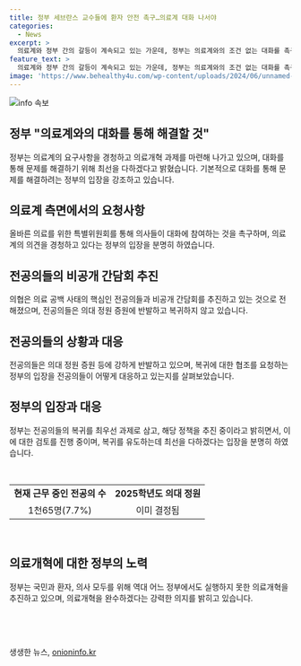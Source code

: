 ```yaml
---
title: 정부 세브란스 교수들에 환자 안전 촉구…의료계 대화 나서야
categories:
  - News
excerpt: >
  의료계와 정부 간의 갈등이 계속되고 있는 가운데, 정부는 의료계와의 조건 없는 대화를 촉구하고 있다. 세종청사에서 열린 의사 집단행동 중앙재난안전대책본부 회의에서 김국일 보건복지부 보건의료정책관은 의대 정원 증원, 필수의료 정책 등을 통해 의료계의 요구사항을 반영하고, 대화에 노력하겠다고 밝혔다. 또한, 의협은 전공의들과의 비공개 간담회를 추진하고, 정부는 전공의들의 복귀를 촉구하고 있다.
feature_text: >
  의료계와 정부 간의 갈등이 계속되고 있는 가운데, 정부는 의료계와의 조건 없는 대화를 촉구하고 있다. 세종청사에서 열린 의사 집단행동 중앙재난안전대책본부 회의에서 김국일 보건복지부 보건의료정책관은 의대 정원 증원, 필수의료 정책 등을 통해 의료계의 요구사항을 반영하고, 대화에 노력하겠다고 밝혔다. 또한, 의협은 전공의들과의 비공개 간담회를 추진하고, 정부는 전공의들의 복귀를 촉구하고 있다.
image: 'https://www.behealthy4u.com/wp-content/uploads/2024/06/unnamed-file.png'
---
```


<p><img src="https://www.behealthy4u.com/wp-content/uploads/2024/06/unnamed-file.png" alt="info 속보" /></p>

<h2 data-ke-size="size26">정부 "의료계와의 대화를 통해 해결할 것"</h2>

<p data-ke-size="size16">정부는 의료계의 요구사항을 경청하고 의료개혁 과제를 마련해 나가고 있으며, 대화를 통해 문제를 해결하기 위해 최선을 다하겠다고 밝혔습니다. 기본적으로 대화를 통해 문제를 해결하려는 정부의 입장을 강조하고 있습니다.</p>

<h2 data-ke-size="size26">의료계 측면에서의 요청사항</h2>

<p data-ke-size="size16">올바른 의료를 위한 특별위원회를 통해 의사들이 대화에 참여하는 것을 촉구하며, 의료계의 의견을 경청하고 있다는 정부의 입장을 분명히 하였습니다.</p>

<h2 data-ke-size="size26">전공의들의 비공개 간담회 추진</h2>

<p data-ke-size="size16">의협은 의료 공백 사태의 핵심인 전공의들과 비공개 간담회를 추진하고 있는 것으로 전해졌으며, 전공의들은 의대 정원 증원에 반발하고 복귀하지 않고 있습니다.</p>

<h2 data-ke-size="size26">전공의들의 상황과 대응</h2>

<p data-ke-size="size16">전공의들은 의대 정원 증원 등에 강하게 반발하고 있으며, 복귀에 대한 협조를 요청하는 정부의 입장을 전공의들이 어떻게 대응하고 있는지를 살펴보았습니다. </p>

<h2 data-ke-size="size26">정부의 입장과 대응</h2>

<p data-ke-size="size16">정부는 전공의들의 복귀를 최우선 과제로 삼고, 해당 정책을 추진 중이라고 밝히면서, 이에 대한 검토를 진행 중이며, 복귀를 유도하는데 최선을 다하겠다는 입장을 분명히 하였습니다.</p>

<p data-ke-size="size16">&nbsp;</p>

<table>
<tbody>
<tr>
<td style="text-align: center; height: 17px;"><b>현재 근무 중인 전공의 수</b></td>
<td style="text-align: center; height: 17px;"><b>2025학년도 의대 정원</b></td>
</tr>
<tr>
<td style="text-align: center; height: 17px;">1천65명(7.7%)</td>
<td style="text-align: center; height: 17px;">이미 결정됨</td>
</tr>
</tbody>
</table>

<p data-ke-size="size16">&nbsp;</p>

<h2 data-ke-size="size26">의료개혁에 대한 정부의 노력</h2>

<p data-ke-size="size16">정부는 국민과 환자, 의사 모두를 위해 역대 어느 정부에서도 실행하지 못한 의료개혁을 추진하고 있으며, 의료개혁을 완수하겠다는 강력한 의지를 밝히고 있습니다.</p>

<p data-ke-size="size16">&nbsp;</p>

<p data-ke-size="size16">&nbsp;</p>
생생한 뉴스, <a href="https://onioninfo.kr" rel="dofollow">onioninfo.kr</a>


